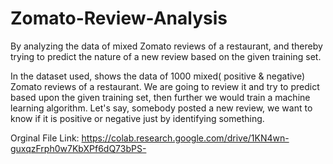 # Zomato-Review-Analysis
By analyzing the data of mixed Zomato reviews of a restaurant, and thereby trying to predict the nature of a new review based on the given training set.

In the dataset used, shows the data of 1000 mixed( positive & negative) Zomato reviews of a restaurant. We are going to review it and try to predict based upon the given training set, then further we would train a machine learning algorithm. Let's say, somebody posted a new review, we want to know if it is positive or negative just by identifying something.

Orginal File Link: https://colab.research.google.com/drive/1KN4wn-guxqzFrph0w7KbXPf6dQ73bPS-
